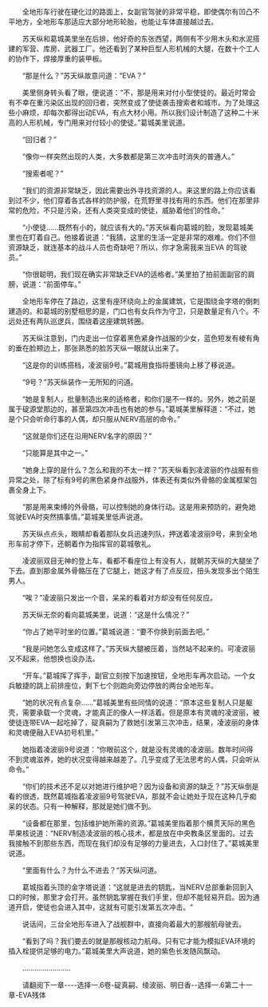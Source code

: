 <div class="read-content j_readContent" id="">
                <p>　　全地形车行驶在硬化过的路面上，女副官驾驶的非常平稳，即使偶尔有凹凸不平地方，全地形车那适应大部分地形轮胎，也能让车体直接越过去。<p>　　苏天纵和葛城美里坐在后排，他好奇的东张西望，两侧有不少用木头和水泥搭建的军营、库房、武器工厂。他还看到了某种巨型人形机械的大腿，在数十个工人的协作下，焊接厚重的装甲板。<p>　　“那是什么？”苏天纵故意问道：“EVA？”<p>　　美里侧身转头看了眼，便说道：“不，那是用来对付小型使徒的。最近时常会有不幸在重污染区出现的回归者，突然变成了使徒袭击搜索者和城市。为了处理这些小麻烦，却每次都得出动EVA，有点大材小用。所以我们设计制造了这种二十米高的人形机械，专门用来对付较小的使徒。”葛城美里说道。<p>　　“回归者？”<p>　　“像你一样突然出现的人类，大多数都是第三次冲击时消失的普通人。”<p>　　“搜索者呢？”<p>　　“我们的资源非常缺乏，因此需要出外寻找资源的人。来这里的路上你应该看到过不少，他们穿着各式各样的防护服，在荒野里寻找有用的东西。他们在那里非常的危险，不只是污染，还有人类突变成的使徒，威胁着他们的性命。”<p>　　“小使徒……既然有小的，就应该有大的。”苏天纵看向葛城的脸，发现葛城美里也在盯着自己。他接着说道：“我猜，这里的生活一定是非常的艰难。你们不但资源缺乏，就连基本的战斗人员也奇缺吧？所以，你才急需我来当EVA 的驾驶员。”<p>　　“你很聪明，我们现在确实非常缺乏EVA的适格者。”美里拍了拍前面副官的肩膀，说道：“前面停车。”<p>　　全地形车停在了路边，这里有座环绕向上的金属建筑，它是围绕金字塔的倒刺建造的。和葛城的别墅相思的是，门口也有女兵作为守卫，只是数量足有八个。不远处还有两队巡逻兵，围绕着这座建筑转圈。<p>　　苏天纵注意到，门内走出一位穿着黑色紧身作战服的少女，蓝色短发有棱有角的垂在脸颊边上，那张熟悉的脸苏天纵一眼就认出来了。<p>　　“这是你的训练搭档，凌波丽9号。”葛城用食指将墨镜向上移了移说道。<p>　　“9号？”苏天纵装作一无所知的问道。<p>　　“她是复制人，批量制造出来的适格者，和你们是不一样的。另外，她之前是属于碇源堂那边的，甚至第四次冲击也有她的参与。”葛城美里解释道：“不过，她是个只会听命行事的人偶，却只服从NERV高层的命令。”<p>　　“这就是你们还在沿用NERV名字的原因？”<p>　　“只能算是其中之一。”<p>　　“她身上穿的是什么？怎么和我的不太一样？”苏天纵看到凌波丽的作战服有些异常之处，除了标有9号的黑色紧身作战服外，体表还有类似外骨骼的金属框架包裹全身上下。<p>　　“那是用来束缚的外骨骼，可以控制她的身体行动。这是用来预防的，避免她驾驶EVA时突然搞事情。”葛城美里低声说道。<p>　　苏天纵点点头，眼睛却看着那队女兵迅速列队，押送着凌波丽9号，来到全地形车前才停下，还朝着作为指挥官的葛城敬礼。<p>　　凌波丽双目无神的登上车，看都不看座位上有没有人，就朝苏天纵的大腿坐了下去。直到那金属外骨骼压在了它腿上，她这才有了点反应，扭头发现多出个陌生男人。<p>　　“唉？”凌波丽只发出一个音，呆呆的看着对方却没有任何反应。<p>　　苏天纵无奈的看向葛城美里，说道：“这是什么情况？”<p>　　“你占了她平时坐的位置。”葛城说道：“要不你换到前面去吧。”<p>　　“我是问她怎么变成这样了。”苏天纵大腿被压着，当然站不起来的。可凌波丽又不起来，他想换也没办法。<p>　　“开车。”葛城挥了挥手，副官立刻按下加速按钮，全地形车再次启动。一个女兵敏捷的跳上前排座位，剩下七个则跑向旁边停放的两台全地形车。<p>　　“她的状况有点复杂……”葛城美里有些同情的说道：“原本这些复制人只是躯壳，需要承载一个灵魂，才能真正的像人一样活着。但是原本有灵魂的凌波丽，被使徒连带EVA一起吃掉了，碇真嗣为了救她引发第三次冲击，结果，凌波丽的身体和灵魂便融入EVA初号机里。”<p>　　她指着凌波丽9号说道：“你眼前这个，就是没有灵魂的凌波丽。数年时间得不到灵魂滋养，她的状况变得越来越差了。几乎变成了无法思考的人偶，只会听从命令。”<p>　　“你们的技术还不足以对她进行维护吧？因为设备和资源的缺乏？”苏天纵倒是看的很透，既然葛城指着凌波丽9号驾驶EVA，那就不会让她处于现在这种几乎痴呆的状态。只有一种解释，那就是她们做不到。<p>　　“设备都在那里，包括维护她所需的资源。”葛城美里指着那个横贯天际的黑色苹果核说道：“NERV制造凌波丽的核心技术，都是放在中央教条区里面的。过去我接触不到那些东西，而现在我们却没有足够的力量进去，入口封住了。”葛城美里说道。<p>　　“里面有什么？为什么不进去？“苏天纵问道。<p>　　葛城指着头顶的金字塔说道：“这就是进去的钥匙，当NERV总部重新回到入口的时候，那里才会打开。虽然钥匙掌握在我们手里，但却不能轻易开启。因为通道开启，使徒也会进入其中，这就有可能引发第五次冲击。“<p>　　说话间，三台全地形车进入了战舰群中，直接向着最大的那艘航母驶去。<p>　　“看到了吗？我们要去的就是那艘核动力航母。只有它才能为模拟EVA环境的插入栓提供足够的电力。”葛城美里大声说道，她的紫色长发随风飘动。<p>　　……………………<p>　　请翻阅下一章----选择一.6卷-碇真嗣、绫波丽、明日香--选择一.6第二十一章-EVA残体<p> 
            </div>